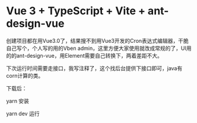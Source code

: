 # Vue 3 + TypeScript + Vite + ant-design-vue

创建项目都在用Vue3.0了，结果搜不到用Vue3开发的Cron表达式编辑器，干脆自己写个，个人写的用的Vben admin，这里方便大家使用就改成常规的了，UI用的的ant-design-vue，用Element需要自己转换下，两着差距不大。

下次运行时间需要走接口，我写注释了，这个找后台提供下接口即可，java有corn计算的类。

下载后：

yarn 安装

yarn dev 运行